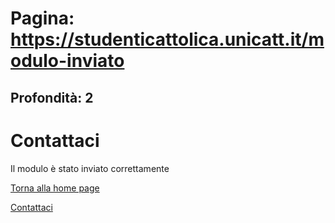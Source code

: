 # Pagina: https://studenticattolica.unicatt.it/modulo-inviato

## Profondità: 2

# Contattaci

Il modulo è stato inviato correttamente

[Torna alla home page](home)

[Contattaci](home-contatti "Contattaci")